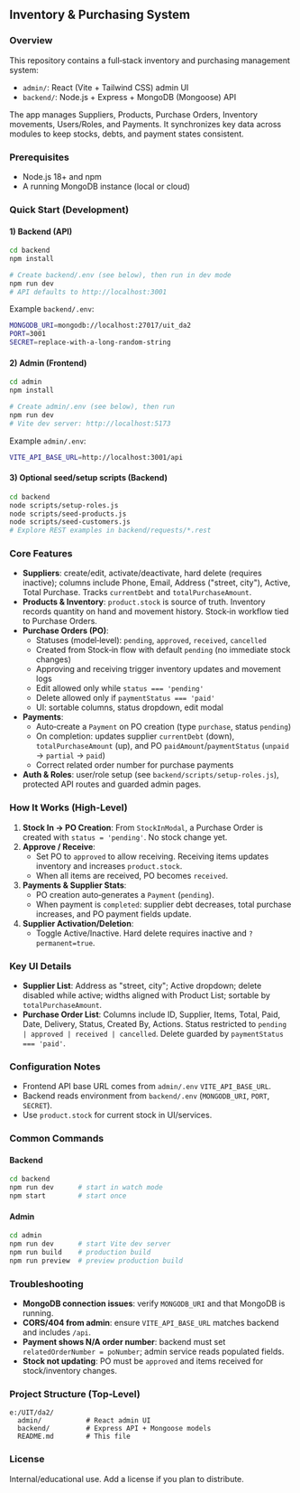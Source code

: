 ## Inventory & Purchasing System

### Overview
This repository contains a full‑stack inventory and purchasing management system:
- `admin/`: React (Vite + Tailwind CSS) admin UI
- `backend/`: Node.js + Express + MongoDB (Mongoose) API

The app manages Suppliers, Products, Purchase Orders, Inventory movements, Users/Roles, and Payments. It synchronizes key data across modules to keep stocks, debts, and payment states consistent.

### Prerequisites
- Node.js 18+ and npm
- A running MongoDB instance (local or cloud)

### Quick Start (Development)
#### 1) Backend (API)
```bash
cd backend
npm install

# Create backend/.env (see below), then run in dev mode
npm run dev
# API defaults to http://localhost:3001
```

Example `backend/.env`:
```bash
MONGODB_URI=mongodb://localhost:27017/uit_da2
PORT=3001
SECRET=replace-with-a-long-random-string
```

#### 2) Admin (Frontend)
```bash
cd admin
npm install

# Create admin/.env (see below), then run
npm run dev
# Vite dev server: http://localhost:5173
```

Example `admin/.env`:
```bash
VITE_API_BASE_URL=http://localhost:3001/api
```

#### 3) Optional seed/setup scripts (Backend)
```bash
cd backend
node scripts/setup-roles.js
node scripts/seed-products.js
node scripts/seed-customers.js
# Explore REST examples in backend/requests/*.rest
```

### Core Features
- **Suppliers**: create/edit, activate/deactivate, hard delete (requires inactive); columns include Phone, Email, Address ("street, city"), Active, Total Purchase. Tracks `currentDebt` and `totalPurchaseAmount`.
- **Products & Inventory**: `product.stock` is source of truth. Inventory records quantity on hand and movement history. Stock‑in workflow tied to Purchase Orders.
- **Purchase Orders (PO)**:
  - Statuses (model‑level): `pending`, `approved`, `received`, `cancelled`
  - Created from Stock‑in flow with default `pending` (no immediate stock changes)
  - Approving and receiving trigger inventory updates and movement logs
  - Edit allowed only while `status === 'pending'`
  - Delete allowed only if `paymentStatus === 'paid'`
  - UI: sortable columns, status dropdown, edit modal
- **Payments**:
  - Auto‑create a `Payment` on PO creation (type `purchase`, status `pending`)
  - On completion: updates supplier `currentDebt` (down), `totalPurchaseAmount` (up), and PO `paidAmount`/`paymentStatus` (`unpaid` → `partial` → `paid`)
  - Correct related order number for purchase payments
- **Auth & Roles**: user/role setup (see `backend/scripts/setup-roles.js`), protected API routes and guarded admin pages.

### How It Works (High‑Level)
1) **Stock In → PO Creation**: From `StockInModal`, a Purchase Order is created with `status = 'pending'`. No stock change yet.
2) **Approve / Receive**:
   - Set PO to `approved` to allow receiving. Receiving items updates inventory and increases `product.stock`.
   - When all items are received, PO becomes `received`.
3) **Payments & Supplier Stats**:
   - PO creation auto‑generates a `Payment` (`pending`).
   - When payment is `completed`: supplier debt decreases, total purchase increases, and PO payment fields update.
4) **Supplier Activation/Deletion**:
   - Toggle Active/Inactive. Hard delete requires inactive and `?permanent=true`.

### Key UI Details
- **Supplier List**: Address as "street, city"; Active dropdown; delete disabled while active; widths aligned with Product List; sortable by `totalPurchaseAmount`.
- **Purchase Order List**: Columns include ID, Supplier, Items, Total, Paid, Date, Delivery, Status, Created By, Actions. Status restricted to `pending | approved | received | cancelled`. Delete guarded by `paymentStatus === 'paid'`.

### Configuration Notes
- Frontend API base URL comes from `admin/.env` `VITE_API_BASE_URL`.
- Backend reads environment from `backend/.env` (`MONGODB_URI`, `PORT`, `SECRET`).
- Use `product.stock` for current stock in UI/services.

### Common Commands
#### Backend
```bash
cd backend
npm run dev      # start in watch mode
npm start        # start once
```

#### Admin
```bash
cd admin
npm run dev      # start Vite dev server
npm run build    # production build
npm run preview  # preview production build
```

### Troubleshooting
- **MongoDB connection issues**: verify `MONGODB_URI` and that MongoDB is running.
- **CORS/404 from admin**: ensure `VITE_API_BASE_URL` matches backend and includes `/api`.
- **Payment shows N/A order number**: backend must set `relatedOrderNumber = poNumber`; admin service reads populated fields.
- **Stock not updating**: PO must be `approved` and items received for stock/inventory changes.

### Project Structure (Top‑Level)
```
e:/UIT/da2/
  admin/           # React admin UI
  backend/         # Express API + Mongoose models
  README.md        # This file
```

### License
Internal/educational use. Add a license if you plan to distribute.
